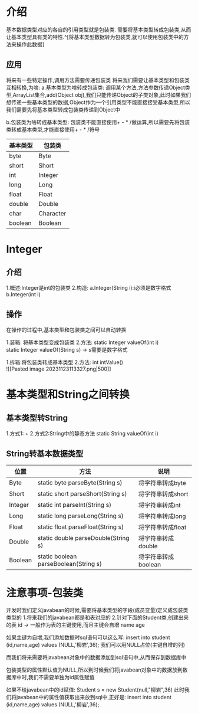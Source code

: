 # 介绍
基本数据类型对应的各自的引用类型就是包装类.
需要将基本类型转成包装类,从而让基本类型具有类的特性.^[将基本类型数据转为包装类,就可以使用包装类中的方法来操作此数据]
## 应用

将来有一些特定操作,调用方法需要传递包装类
将来我们需要让基本类型和包装类互相转换,为啥:
  a.基本类型为啥转成包装类:
    调用某个方法,方法参数传递Object类型,ArrayList集合,add(Object obj),我们只能传递Object的子类对象,此时如果我们想传递一些基本类型的数据,Object作为一个引用类型不能直接接受基本类型,所以我们需要先将基本类型转成包装类传递到Object中
              
  b.包装类为啥转成基本类型:
    包装类不能直接使用+ - * /做运算,所以需要先将包装类转成基本类型,才能直接使用+ - * /符号
 
|基本类型|包装类|
|---|---|
|byte|Byte|
|short|Short|
|int|Integer|
|long|Long|
|float|Float|
|double|Double|
|char|Character|
|boolean|Boolean|

# Integer
## 介绍
1.概述:Integer是int的包装类
2.构造:
  a.Integer(String i):i必须是数字格式
  b.Integer(int i)    
## 操作
在操作的过程中,基本类型和包装类之间可以自动转换

1.装箱:
  将基本类型变成包装类
2.方法:
  static Integer valueOf(int i)  
  static Integer valueOf(String s) -> s需要是数字格式

1.拆箱:将包装类转成基本类型
2.方法:
  int intValue()  
  ![[Pasted image 20231123113327.png|500]]
# 基本类型和String之间转换
## 基本类型转String
1.方式1:
  +
2.方式2:String中的静态方法
  static String valueOf(int i)  
## String转基本数据类型

|位置|方法|说明|
|---|---|---|
|Byte|static byte parseByte(String s)|将字符串转成byte|
|Short|static short parseShort(String s)|将字符串转成short|
|Integer|static int parseInt(String s)|将字符串转成int|
|Long|static long parseLong(String s)|将字符串转成long|
|Float|static float parseFloat(String s)|将字符串转成float|
|Double|static double parseDouble(String s)|将字符串转成double|
|Boolean|static boolean parseBoolean(String s)|将字符串转成boolean|

# 注意事项-包装类

开发时我们定义javabean的时候,需要将基本类型的字段(成员变量)定义成包装类类型的
1.将来我们的javabean都是和表对应的
2.针对下面的Student类,创建出来的表
id   -> 一般作为表的主键使用,而且主键会自增
name
age
 
如果主键为自增,我们添加数据时sql语句可以这么写:
 insert into student (id,name,age) values (NULL,'柳岩',36);
 我们可以用NULL占位(主键自增的列)
     
而我们将来需要将javabean对象中的数据添加到sql语句中,从而保存到数据库中
     
包装类型的属性默认值为NULL,所以到时候我们将javabean对象中的数据放到数据库中时,我们不需要单独为id属性赋值
     
如果不给javabean中的id赋值: Student s = new Student(null,"柳岩",36)
此时我们将javabean中的属性值获取出来放到sql中,正好是: 
insert into student (id,name,age) values (NULL,'柳岩',36);